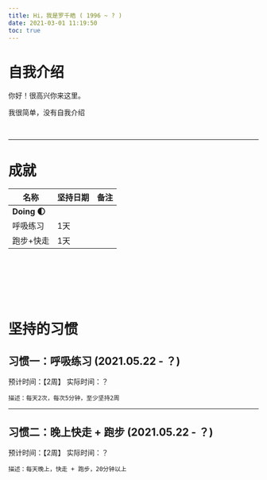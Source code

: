 ```yaml
---
title: Hi，我是罗千皓 ( 1996 ~ ? )
date: 2021-03-01 11:19:50
toc: true
---
```


# 自我介绍
你好！很高兴你来这里。

我很简单，没有自我介绍


<br>

---
# 成就

| 名称        | 坚持日期 | 备注 |
| ----------- | -------- | ---- |
| **Doing 🌓** |          |      |
| 呼吸练习    | 1天      |      |
| 跑步+快走   | 1天      |      |


<br>
<br>
<br>
<br>
<br>

# 坚持的习惯
## 习惯一：呼吸练习 (2021.05.22 - ？)
预计时间：【2周】
实际时间：？
```
描述：每天2次，每次5分钟，至少坚持2周
```
<!-- ### 从前的记录

<details>
    <summary> 展开阅读 </summary>

4.1 正念呼吸：70次
4.2 正念呼吸：80次
4.3 正念呼吸：60次

4.4 周一，正念呼吸：忘
4.6 周二，正念呼吸：忘
4.7 周三，正念呼吸：忘
4.8 周四，正念呼吸：忘
4.9 周五，正念呼吸：20次
4.10 周六，正念呼吸：10次，但是可以更快地进入状态了
4.11 周日，正念呼吸：忘

4.12 周一，正念呼吸：忘
4.13 周二，正念呼吸：忘
4.14 周三，正念呼吸：忘
4.15 周四，正念呼吸：81次，感觉很好，在60次左右进入状态，感觉整个人缩小了
4.16 周五，正念呼吸：101次，感冒，在60次左右进入状态
4.17 周六，正念呼吸：81次，感冒影响状态，但我在正念中记录完了这句话
4.18 周日，正念呼吸：忘


4.19 周一，正念呼吸：30-50次，尝试了活动中正念，并想到了一个方法（说出自己在做什么）
4.20 周二，正念呼吸：忘
4.21 周三，正念呼吸：忘
4.22 周四，正念呼吸：忘
4.23 周五，正念呼吸：忘
4.24 周六，正念呼吸：81次，感冒影响状态，但我在正念中记录完了这句话

</details>


### 新的记录
第一天：5.22 周六，呼吸练习2次
 -->

---

## 习惯二：晚上快走 + 跑步 (2021.05.22 - ？)
预计时间：【2周】
实际时间：？
```
描述：每天晚上，快走 + 跑步，20分钟以上
```
<!-- ### 新的记录
<details>
    <summary> 展开阅读 </summary>
第一天：5.22 周六，快走 + 跑步，30分钟

</details> -->
